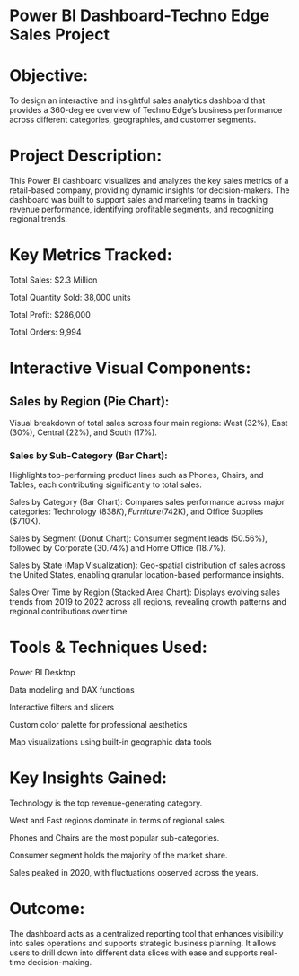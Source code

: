 # Power BI Dashboard-Techno Edge Sales Project


# Objective:
To design an interactive and insightful sales analytics dashboard that provides a 360-degree overview of Techno Edge’s business performance across different categories, geographies, and customer segments.

# Project Description:
This Power BI dashboard visualizes and analyzes the key sales metrics of a retail-based company, providing dynamic insights for decision-makers. The dashboard was built to support sales and marketing teams in tracking revenue performance, identifying profitable segments, and recognizing regional trends.

# Key Metrics Tracked:
Total Sales: $2.3 Million

Total Quantity Sold: 38,000 units

Total Profit: $286,000

Total Orders: 9,994

# Interactive Visual Components:
## Sales by Region (Pie Chart):
Visual breakdown of total sales across four main regions: West (32%), East (30%), Central (22%), and South (17%).

### Sales by Sub-Category (Bar Chart):
Highlights top-performing product lines such as Phones, Chairs, and Tables, each contributing significantly to total sales.

Sales by Category (Bar Chart):
Compares sales performance across major categories: Technology ($838K), Furniture ($742K), and Office Supplies ($710K).

Sales by Segment (Donut Chart):
Consumer segment leads (50.56%), followed by Corporate (30.74%) and Home Office (18.7%).

Sales by State (Map Visualization):
Geo-spatial distribution of sales across the United States, enabling granular location-based performance insights.

Sales Over Time by Region (Stacked Area Chart):
Displays evolving sales trends from 2019 to 2022 across all regions, revealing growth patterns and regional contributions over time.

# Tools & Techniques Used:
Power BI Desktop

Data modeling and DAX functions

Interactive filters and slicers

Custom color palette for professional aesthetics

Map visualizations using built-in geographic data tools

# Key Insights Gained:
Technology is the top revenue-generating category.

West and East regions dominate in terms of regional sales.

Phones and Chairs are the most popular sub-categories.

Consumer segment holds the majority of the market share.

Sales peaked in 2020, with fluctuations observed across the years.

# Outcome:
The dashboard acts as a centralized reporting tool that enhances visibility into sales operations and supports strategic business planning. It allows users to drill down into different data slices with ease and supports real-time decision-making.

